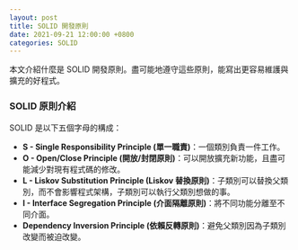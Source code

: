 ```yaml
---
layout: post
title: SOLID 開發原則
date: 2021-09-21 12:00:00 +0800
categories: SOLID
--- 
```


本文介紹什麼是 SOLID 開發原則。盡可能地遵守這些原則，能寫出更容易維護與擴充的好程式。

### SOLID 原則介紹

SOLID 是以下五個字母的構成：

- **S - Single Responsibility Principle (單一職責)**：一個類別負責一件工作。
- **O - Open/Close Principle (開放/封閉原則)**：可以開放擴充新功能，且盡可能減少對現有程式碼的修改​。
- **L - Liskov Substitution Principle (Liskov 替換原則)**：子類別可以替換父類別，​而不會影響程式架構，子類別可以執行父類別想做的事。
- **I - Interface Segregation Principle (介面隔離原則)**：將不同功能分離至不同介面​。
- **Dependency Inversion Principle (依賴反轉原則)**：避免父類別因為子類別改變而被迫改變。
